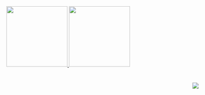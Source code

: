 <div>
  <a href="https://github.com/CodingJediKnight">
    <img height="160em" src="https://github-readme-stats.vercel.app/api?username=CodingJediKnight&show_icons=true&include_all_commits=true&count_private=true&theme=radical"/>
    <img height="160em" src="https://github-readme-stats.vercel.app/api/top-langs/?username=CodingJediKnight&layout=compact&langs_count=7&theme=radical"/>
  </a>
</div>

  ###
  #

<div align="right"> 
<!--  	<a href="" target="_blank"><img src="https://img.shields.io/badge/Twitch-9146FF?style=for-the-badge&logo=twitch&logoColor=white" target="_blank"></a> -->
<!--     <a href="" target="_blank"><img src="https://img.shields.io/badge/Discord-7289DA?style=for-the-badge&logo=discord&logoColor=white" target="_blank"></a>  -->
    <a href="mailto:coding.jedi.knight@gmail.com"><img src="https://img.shields.io/badge/-Gmail-%23333?style=for-the-badge&logo=gmail&logoColor=white"></a>
<!--     <a href="" target="_blank"><img src="https://img.shields.io/badge/-Telegram-%23332?style=for-the-badge&logo=telegram&logoColor=white" /></a> -->
</div>
